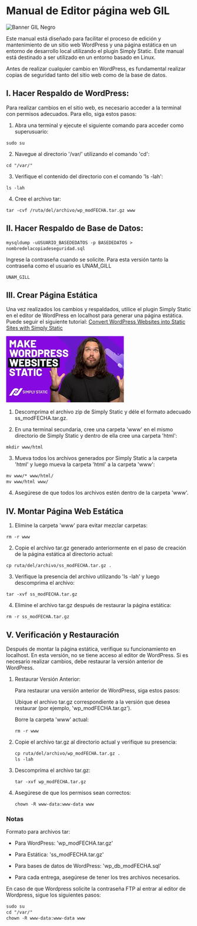 # Manual de Editor página web GIL

![Banner GIL Negro](/GIL%20BANNER%20NEGRO.png)


Este manual está diseñado para facilitar el proceso de edición y mantenimiento de un sitio web WordPress y una página estática en un entorno de desarrollo local utilizando el plugin Simply Static. Este manual está destinado a ser utilizado en un entorno basado en Linux.

Antes de realizar cualquier cambio en WordPress, es fundamental realizar copias de seguridad tanto del sitio web como de la base de datos.

## I. Hacer Respaldo de WordPress:

Para realizar cambios en el sitio web, es necesario acceder a la terminal con permisos adecuados. Para ello, siga estos pasos:

1. Abra una terminal y ejecute el siguiente comando para acceder como superusuario:

```
sudo su
```

2. Navegue al directorio '/var/' utilizando el comando 'cd':

```
cd "/var/"
```

3. Verifique el contenido del directorio con el comando 'ls -lah':

```
ls -lah
```

4. Cree el archivo tar:

```
tar -cvf /ruta/del/archivo/wp_modFECHA.tar.gz www
```

## II. Hacer Respaldo de Base de Datos:

```
mysqldump -uUSUARIO_BASEDEDATOS -p BASEDEDATOS > nombredelacopiadeseguridad.sql
```

Ingrese la contraseña cuando se solicite.
Para esta versión tanto la contraseña como el usuario es UNAM_GILL

```
UNAM_GILL
```

## III. Crear Página Estática

Una vez realizados los cambios y respaldados, utilice el plugin Simply Static en el editor de WordPress en localhost para generar una página estática. Puede seguir el siguiente tutorial: [Convert WordPress Websites into Static Sites with Simply Static](https://www.youtube.com/watch?v=a4xG14NsQUI)

[![Simply Static](yt-simplystatic-image.jpg)](https://www.youtube.com/watch?v=a4xG14NsQUI)

1. Descomprima el archivo zip de Simply Static y déle el formato adecuado ss_modFECHA.tar.gz.

2. En una terminal secundaria, cree una carpeta 'www' en el mismo directorio de Simply Static y dentro de ella cree una carpeta 'html':

```
mkdir www/html
```

3. Mueva todos los archivos generados por Simply Static a la carpeta 'html' y luego mueva la carpeta 'html' a la carpeta 'www':

```
mv www/* www/html/
mv www/html www/
```

4. Asegúrese de que todos los archivos estén dentro de la carpeta 'www'.

## IV. Montar Página Web Estática

1. Elimine la carpeta 'www' para evitar mezclar carpetas:

```
rm -r www
```

2. Copie el archivo tar.gz generado anteriormente en el paso de creación de la página estática al directorio actual:

```
cp ruta/del/archivo/ss_modFECHA.tar.gz .
```

3. Verifique la presencia del archivo utilizando 'ls -lah' y luego descomprima el archivo:

```
tar -xvf ss_modFECHA.tar.gz
```

4. Elimine el archivo tar.gz después de restaurar la página estática:

```
rm -r ss_modFECHA.tar.gz
```

## V. Verificación y Restauración

Después de montar la página estática, verifique su funcionamiento en localhost. En esta versión, no se tiene acceso al editor de WordPress. Si es necesario realizar cambios, debe restaurar la versión anterior de WordPress.

1. Restaurar Versión Anterior:

    Para restaurar una versión anterior de WordPress, siga estos pasos:

   Ubique el archivo tar.gz correspondiente a la versión que desea restaurar (por ejemplo, 'wp_modFECHA.tar.gz').

   Borre la carpeta 'www' actual:

    ```
    rm -r www
    ```

2. Copie el archivo tar.gz al directorio actual y verifique su presencia:

    ```
    cp ruta/del/archivo/wp_modFECHA.tar.gz .
    ls -lah
    ```

3. Descomprima el archivo tar.gz:

    ```
    tar -xvf wp_modFECHA.tar.gz
    ```

4. Asegúrese de que los permisos sean correctos:

    ```
    chown -R www-data:www-data www
    ```

### Notas

Formato para archivos tar:
  - Para WordPress: 'wp_modFECHA.tar.gz'
  - Para Estática: 'ss_modFECHA.tar.gz'
  - Para bases de datos de WordPress: 'wp_db_modFECHA.sql'
  
- Para cada entrega, asegúrese de tener los tres archivos necesarios.

En caso de que Wordpress solicite la contraseña FTP al entrar al editor de Wordpress, sigue los siguientes pasos:

```
sudo su
cd "/var/"
chown -R www-data:www-data www
```

